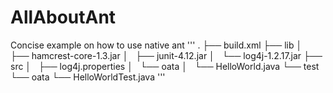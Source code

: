 # AllAboutAnt
Concise example on how to use native ant
'''
.
├── build.xml
├── lib
│   ├── hamcrest-core-1.3.jar
│   ├── junit-4.12.jar
│   └── log4j-1.2.17.jar
├── src
│   ├── log4j.properties
│   └── oata
│       └── HelloWorld.java
└── test
    └── oata
        └── HelloWorldTest.java
'''
